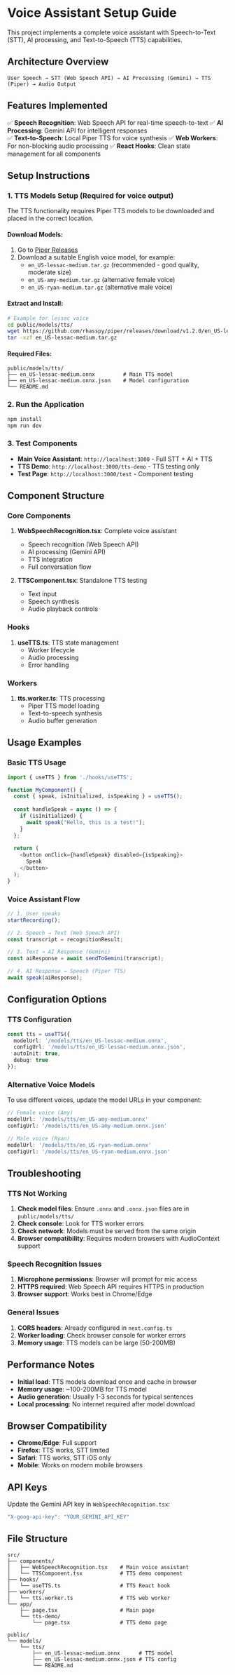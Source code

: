 # Voice Assistant Setup Guide

This project implements a complete voice assistant with Speech-to-Text (STT), AI processing, and Text-to-Speech (TTS) capabilities.

## Architecture Overview

```
User Speech → STT (Web Speech API) → AI Processing (Gemini) → TTS (Piper) → Audio Output
```

## Features Implemented

✅ **Speech Recognition**: Web Speech API for real-time speech-to-text
✅ **AI Processing**: Gemini API for intelligent responses  
✅ **Text-to-Speech**: Local Piper TTS for voice synthesis
✅ **Web Workers**: For non-blocking audio processing
✅ **React Hooks**: Clean state management for all components

## Setup Instructions

### 1. TTS Models Setup (Required for voice output)

The TTS functionality requires Piper TTS models to be downloaded and placed in the correct location.

#### Download Models:

1. Go to [Piper Releases](https://github.com/rhasspy/piper/releases)
2. Download a suitable English voice model, for example:
   - `en_US-lessac-medium.tar.gz` (recommended - good quality, moderate size)
   - `en_US-amy-medium.tar.gz` (alternative female voice)
   - `en_US-ryan-medium.tar.gz` (alternative male voice)

#### Extract and Install:

```bash
# Example for lessac voice
cd public/models/tts/
wget https://github.com/rhasspy/piper/releases/download/v1.2.0/en_US-lessac-medium.tar.gz
tar -xzf en_US-lessac-medium.tar.gz
```

#### Required Files:
```
public/models/tts/
├── en_US-lessac-medium.onnx         # Main TTS model
├── en_US-lessac-medium.onnx.json    # Model configuration
└── README.md
```

### 2. Run the Application

```bash
npm install
npm run dev
```

### 3. Test Components

- **Main Voice Assistant**: `http://localhost:3000` - Full STT + AI + TTS
- **TTS Demo**: `http://localhost:3000/tts-demo` - TTS testing only
- **Test Page**: `http://localhost:3000/test` - Component testing

## Component Structure

### Core Components

1. **WebSpeechRecognition.tsx**: Complete voice assistant
   - Speech recognition (Web Speech API)
   - AI processing (Gemini API)
   - TTS integration
   - Full conversation flow

2. **TTSComponent.tsx**: Standalone TTS testing
   - Text input
   - Speech synthesis
   - Audio playback controls

### Hooks

1. **useTTS.ts**: TTS state management
   - Worker lifecycle
   - Audio processing
   - Error handling

### Workers

1. **tts.worker.ts**: TTS processing
   - Piper TTS model loading
   - Text-to-speech synthesis
   - Audio buffer generation

## Usage Examples

### Basic TTS Usage

```typescript
import { useTTS } from './hooks/useTTS';

function MyComponent() {
  const { speak, isInitialized, isSpeaking } = useTTS();
  
  const handleSpeak = async () => {
    if (isInitialized) {
      await speak("Hello, this is a test!");
    }
  };
  
  return (
    <button onClick={handleSpeak} disabled={isSpeaking}>
      Speak
    </button>
  );
}
```

### Voice Assistant Flow

```typescript
// 1. User speaks
startRecording();

// 2. Speech → Text (Web Speech API)
const transcript = recognitionResult;

// 3. Text → AI Response (Gemini)
const aiResponse = await sendToGemini(transcript);

// 4. AI Response → Speech (Piper TTS)
await speak(aiResponse);
```

## Configuration Options

### TTS Configuration

```typescript
const tts = useTTS({
  modelUrl: '/models/tts/en_US-lessac-medium.onnx',
  configUrl: '/models/tts/en_US-lessac-medium.onnx.json',
  autoInit: true,
  debug: true
});
```

### Alternative Voice Models

To use different voices, update the model URLs in your component:

```typescript
// Female voice (Amy)
modelUrl: '/models/tts/en_US-amy-medium.onnx'
configUrl: '/models/tts/en_US-amy-medium.onnx.json'

// Male voice (Ryan)  
modelUrl: '/models/tts/en_US-ryan-medium.onnx'
configUrl: '/models/tts/en_US-ryan-medium.onnx.json'
```

## Troubleshooting

### TTS Not Working

1. **Check model files**: Ensure `.onnx` and `.onnx.json` files are in `public/models/tts/`
2. **Check console**: Look for TTS worker errors
3. **Check network**: Models must be served from the same origin
4. **Browser compatibility**: Requires modern browsers with AudioContext support

### Speech Recognition Issues

1. **Microphone permissions**: Browser will prompt for mic access
2. **HTTPS required**: Web Speech API requires HTTPS in production
3. **Browser support**: Works best in Chrome/Edge

### General Issues

1. **CORS headers**: Already configured in `next.config.ts`
2. **Worker loading**: Check browser console for worker errors
3. **Memory usage**: TTS models can be large (50-200MB)

## Performance Notes

- **Initial load**: TTS models download once and cache in browser
- **Memory usage**: ~100-200MB for TTS model
- **Audio generation**: Usually 1-3 seconds for typical sentences
- **Local processing**: No internet required after model download

## Browser Compatibility

- **Chrome/Edge**: Full support
- **Firefox**: TTS works, STT limited
- **Safari**: TTS works, STT iOS only
- **Mobile**: Works on modern mobile browsers

## API Keys

Update the Gemini API key in `WebSpeechRecognition.tsx`:

```typescript
"X-goog-api-key": "YOUR_GEMINI_API_KEY"
```

## File Structure

```
src/
├── components/
│   ├── WebSpeechRecognition.tsx    # Main voice assistant
│   └── TTSComponent.tsx            # TTS demo component
├── hooks/
│   └── useTTS.ts                   # TTS React hook
├── workers/
│   └── tts.worker.ts               # TTS web worker
└── app/
    ├── page.tsx                    # Main page
    └── tts-demo/
        └── page.tsx                # TTS demo page

public/
└── models/
    └── tts/
        ├── en_US-lessac-medium.onnx      # TTS model
        ├── en_US-lessac-medium.onnx.json # TTS config
        └── README.md
```
